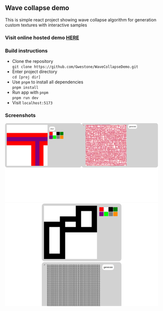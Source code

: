 ## Wave collapse demo
This is simple react project showing wave collapse algorithm for generation custom textures with interactive samples
### Visit online hosted demo [HERE](https://gwestone.github.io/WaveCollapseDemo/)
### Build instructions 
- Clone the repository <br> 
`git clone https://github.com/Gwestone/WaveCollapseDemo.git`
- Enter project directory <br>
`cd [proj dir]`
- Use `pnpm` to install all dependencies <br>
`pnpm install`
- Run app with `pnpm` <br>
`pnpm run dev`
- Visit `localhost:5173`
### Screenshots
![First image](https://raw.githubusercontent.com/Gwestone/WaveCollapseDemo/master/resources/firstImg.png)
![Second image](https://raw.githubusercontent.com/Gwestone/WaveCollapseDemo/master/resources/secondImg.png)
